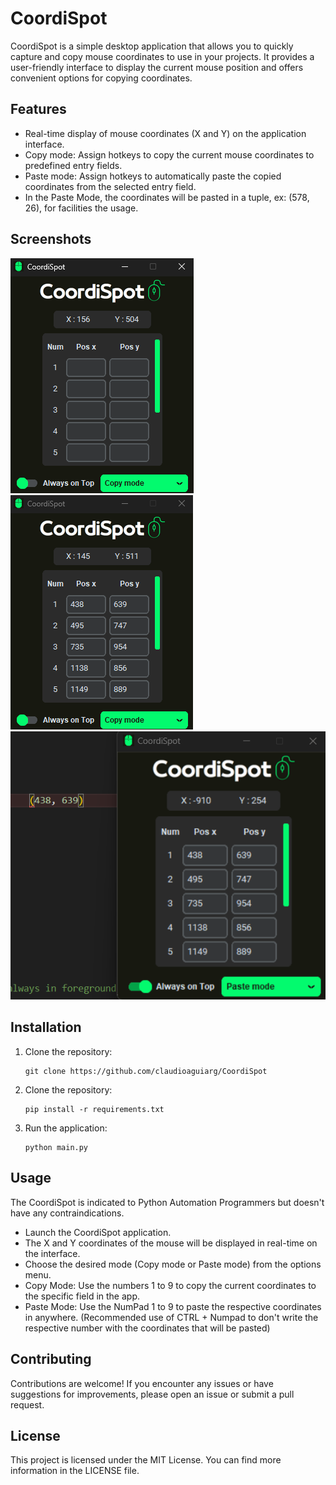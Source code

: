 # CoordiSpot

CoordiSpot is a simple desktop application that allows you to quickly capture and copy mouse coordinates to use in your projects. It provides a user-friendly interface to display the current mouse position and offers convenient options for copying coordinates.

## Features

- Real-time display of mouse coordinates (X and Y) on the application interface.
- Copy mode: Assign hotkeys to copy the current mouse coordinates to predefined entry fields.
- Paste mode: Assign hotkeys to automatically paste the copied coordinates from the selected entry field.
- In the Paste Mode, the coordinates will be pasted in a tuple, ex: (578, 26), for facilities the usage.

## Screenshots

![CoordiSpot Screenshot](screens/screen1.png)
![CoordiSpot Screenshot](screens/screen2.png)
![CoordiSpot Screenshot](screens/screen3.png)

## Installation

1. Clone the repository:

   ```shell
   git clone https://github.com/claudioaguiarg/CoordiSpot

2. Clone the repository:

   ```shell
   pip install -r requirements.txt

3. Run the application:
    ```shell
   python main.py

## Usage
The CoordiSpot is indicated to Python Automation Programmers but doesn't have any contraindications.

- Launch the CoordiSpot application.
- The X and Y coordinates of the mouse will be displayed in real-time on the interface.
- Choose the desired mode (Copy mode or Paste mode) from the options menu.
- Copy Mode: Use the numbers 1 to 9 to copy the current coordinates to the specific field in the app.
- Paste Mode: Use the NumPad 1 to 9 to paste the respective coordinates in anywhere. (Recommended use of CTRL + Numpad to don't write the respective number with the coordinates that will be pasted)

## Contributing
Contributions are welcome! If you encounter any issues or have suggestions for improvements, please open an issue or submit a pull request.

## License
This project is licensed under the MIT License. You can find more information in the LICENSE file.
